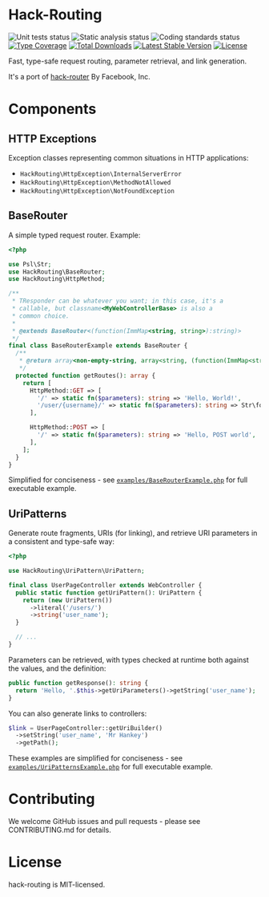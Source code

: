 Hack-Routing
===========

![Unit tests status](https://github.com/azjezz/hack-routing/workflows/unit%20tests/badge.svg)
![Static analysis status](https://github.com/azjezz/hack-routing/workflows/static%20analysis/badge.svg)
![Coding standards status](https://github.com/azjezz/hack-routing/workflows/coding%20standards/badge.svg)
[![Type Coverage](https://shepherd.dev/github/azjezz/hack-routing/coverage.svg)](https://shepherd.dev/github/azjezz/hack-routing)
[![Total Downloads](https://poser.pugx.org/azjezz/hack-routing/d/total.svg)](https://packagist.org/packages/azjezz/hack-routing)
[![Latest Stable Version](https://poser.pugx.org/azjezz/hack-routing/v/stable.svg)](https://packagist.org/packages/azjezz/hack-routing)
[![License](https://poser.pugx.org/azjezz/hack-routing/license.svg)](https://packagist.org/packages/azjezz/hack-routing)

Fast, type-safe request routing, parameter retrieval, and link generation.

It's a port of [hack-router](https://github.com/hhvm/hack-router) By Facebook, Inc.

Components
==========

HTTP Exceptions
---------------

Exception classes representing common situations in HTTP applications:

- `HackRouting\HttpException\InternalServerError`
- `HackRouting\HttpException\MethodNotAllowed`
- `HackRouting\HttpException\NotFoundException`

BaseRouter
----------

A simple typed request router. Example:

```php
<?php

use Psl\Str;
use HackRouting\BaseRouter;
use HackRouting\HttpMethod;

/**
 * TResponder can be whatever you want; in this case, it's a
 * callable, but classname<MyWebControllerBase> is also a
 * common choice.
 *
 * @extends BaseRouter<(function(ImmMap<string, string>):string)>
 */
final class BaseRouterExample extends BaseRouter {
  /**
   * @return array<non-empty-string, array<string, (function(ImmMap<string, string>):string)>>
   */
  protected function getRoutes(): array {
    return [
      HttpMethod::GET => [
        '/' => static fn($parameters): string => 'Hello, World!',
        '/user/{username}/' => static fn($parameters): string => Str\format('Hello, %s!', $parameters['username']),
      ],

      HttpMethod::POST => [
        '/' => static fn($parameters): string => 'Hello, POST world',
      ],
    ];
  }
}
```

Simplified for conciseness - see [`examples/BaseRouterExample.php`](examples/BaseRouterExample.php) for full executable
example.

UriPatterns
-----------

Generate route fragments, URIs (for linking), and retrieve URI parameters in a consistent and type-safe way:

```php
<?php

use HackRouting\UriPattern\UriPattern;

final class UserPageController extends WebController {
  public static function getUriPattern(): UriPattern {
    return (new UriPattern())
      ->literal('/users/')
      ->string('user_name');
  }

  // ...
}
```

Parameters can be retrieved, with types checked at runtime both against the values, and the definition:

```php
public function getResponse(): string {
  return 'Hello, '.$this->getUriParameters()->getString('user_name');
}
```

You can also generate links to controllers:

```php
$link = UserPageController::getUriBuilder()
  ->setString('user_name', 'Mr Hankey')
  ->getPath();
```

These examples are simplified for conciseness - see [`examples/UriPatternsExample.php`](examples/UriPatternsExample.php)
for full executable example.

Contributing
============

We welcome GitHub issues and pull requests - please see CONTRIBUTING.md for details.

License
=======

hack-routing is MIT-licensed.
